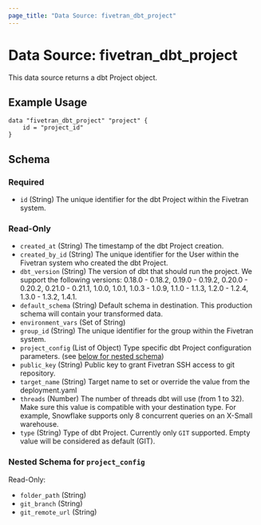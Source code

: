 ```yaml
---
page_title: "Data Source: fivetran_dbt_project"
---
```


# Data Source: fivetran_dbt_project

This data source returns a dbt Project object.

## Example Usage

```hcl
data "fivetran_dbt_project" "project" {
    id = "project_id"
}
```

<!-- schema generated by tfplugindocs -->
## Schema

### Required

- `id` (String) The unique identifier for the dbt Project within the Fivetran system.

### Read-Only

- `created_at` (String) The timestamp of the dbt Project creation.
- `created_by_id` (String) The unique identifier for the User within the Fivetran system who created the dbt Project.
- `dbt_version` (String) The version of dbt that should run the project. We support the following versions: 0.18.0 - 0.18.2, 0.19.0 - 0.19.2, 0.20.0 - 0.20.2, 0.21.0 - 0.21.1, 1.0.0, 1.0.1, 1.0.3 - 1.0.9, 1.1.0 - 1.1.3, 1.2.0 - 1.2.4, 1.3.0 - 1.3.2, 1.4.1.
- `default_schema` (String) Default schema in destination. This production schema will contain your transformed data.
- `environment_vars` (Set of String)
- `group_id` (String) The unique identifier for the group within the Fivetran system.
- `project_config` (List of Object) Type specific dbt Project configuration parameters. (see [below for nested schema](#nestedatt--project_config))
- `public_key` (String) Public key to grant Fivetran SSH access to git repository.
- `target_name` (String) Target name to set or override the value from the deployment.yaml
- `threads` (Number) The number of threads dbt will use (from 1 to 32). Make sure this value is compatible with your destination type. For example, Snowflake supports only 8 concurrent queries on an X-Small warehouse.
- `type` (String) Type of dbt Project. Currently only `GIT` supported. Empty value will be considered as default (GIT).

<a id="nestedatt--project_config"></a>
### Nested Schema for `project_config`

Read-Only:

- `folder_path` (String)
- `git_branch` (String)
- `git_remote_url` (String)